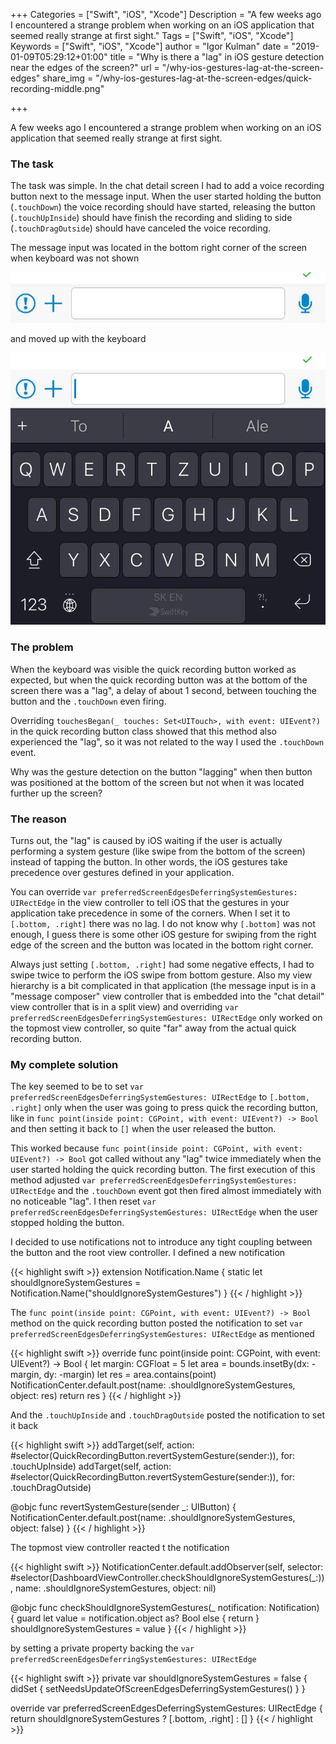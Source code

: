 +++
Categories = ["Swift", "iOS", "Xcode"]
Description = "A few weeks ago I encountered a strange problem when working on an iOS application that seemed really strange at first sight."
Tags = ["Swift", "iOS", "Xcode"]
Keywords = ["Swift", "iOS", "Xcode"]
author = "Igor Kulman"
date = "2019-01-09T05:29:12+01:00"
title = "Why is there a \"lag\" in iOS gesture detection near the edges of the screen?"
url = "/why-ios-gestures-lag-at-the-screen-edges"
share_img = "/why-ios-gestures-lag-at-the-screen-edges/quick-recording-middle.png"

+++

A few weeks ago I encountered a strange problem when working on an iOS application that seemed really strange at first sight.

### The task

The task was simple. In the chat detail screen I had to add a voice recording button next to the message input. When the user started holding the button (`.touchDown`) the voice recording should have started, releasing the button (`.touchUpInside`) should have finish the recording and sliding to side (`.touchDragOutside`) should have canceled the voice recording.

The message input was located in the bottom right corner of the screen when keyboard was not shown

![Button without keyboard](quick-recording-bottom.png)

and moved up with the keyboard

![Button with keyboard](quick-recording-middle.png)

### The problem

When the keyboard was visible the quick recording button worked as expected, but when the quick recording button was at the bottom of the screen there was a "lag", a delay of about 1 second, between touching the button and the `.touchDown` even firing. 

<!--more-->

Overriding `touchesBegan(_ touches: Set<UITouch>, with event: UIEvent?)` in the quick recording button class showed that this method also experienced the "lag", so it was not related to the way I used the `.touchDown` event.

Why was the gesture detection on the button "lagging" when then button was positioned at the bottom of the screen but not when it was located further up the screen?

### The reason

Turns out, the "lag" is caused by iOS waiting if the user is actually performing a system gesture (like swipe from the bottom of the screen) instead of tapping the button. In other words, the iOS gestures take precedence over gestures defined in your application.

You can override `var preferredScreenEdgesDeferringSystemGestures: UIRectEdge` in the view controller to tell iOS that the gestures in your application take precedence in some of the corners. When I set it to `[.bottom, .right]` there was no lag. I do not know why `[.bottom]` was not enough, I guess there is some other iOS gesture for swiping from the right edge of the screen and the button was located in the bottom right corner.

Always just setting `[.bottom, .right]` had some negative effects, I had to swipe twice to perform the iOS swipe from bottom gesture. Also my view hierarchy is a bit complicated in that application (the message input is in a "message composer" view controller that is embedded into the "chat detail" view controller that is in a split view) and overriding `var preferredScreenEdgesDeferringSystemGestures: UIRectEdge`  only worked on the topmost view controller, so quite "far" away from the actual quick recording button.

### My complete solution

The key seemed to be to set `var preferredScreenEdgesDeferringSystemGestures: UIRectEdge` to `[.bottom, .right]` only when the user was going to press quick the recording button, like in `func point(inside point: CGPoint, with event: UIEvent?) -> Bool` and then setting it back to `[]` when the user released the button.

This worked because  `func point(inside point: CGPoint, with event: UIEvent?) -> Bool` got called without any "lag" twice immediately when the user started holding the quick recording button. The first execution of this method adjusted `var preferredScreenEdgesDeferringSystemGestures: UIRectEdge` and the `.touchDown` event got then fired almost immediately with no noticeable "lag". I then reset `var preferredScreenEdgesDeferringSystemGestures: UIRectEdge` when the user stopped holding the button. 

I decided to use notifications not to introduce any tight coupling between the button and the root view controller. I defined a new notification

{{< highlight swift >}}
extension Notification.Name {
    static let shouldIgnoreSystemGestures = Notification.Name("shouldIgnoreSystemGestures")
}
{{< / highlight >}}

The `func point(inside point: CGPoint, with event: UIEvent?) -> Bool`  method on the quick recording button posted the notification to set `var preferredScreenEdgesDeferringSystemGestures: UIRectEdge` as mentioned


{{< highlight swift >}}
override func point(inside point: CGPoint, with event: UIEvent?) -> Bool {
    let margin: CGFloat = 5
    let area = bounds.insetBy(dx: -margin, dy: -margin)
    let res = area.contains(point)
    NotificationCenter.default.post(name: .shouldIgnoreSystemGestures, object: res)
	return res
}
{{< / highlight >}}

And the `.touchUpInside` and `.touchDragOutside` posted the notification to set it back

{{< highlight swift >}}
addTarget(self, action: #selector(QuickRecordingButton.revertSystemGesture(sender:)), for: .touchUpInside)
addTarget(self, action: #selector(QuickRecordingButton.revertSystemGesture(sender:)), for: .touchDragOutside)

@objc func revertSystemGesture(sender _: UIButton) {
	NotificationCenter.default.post(name: .shouldIgnoreSystemGestures, object: false)
}
{{< / highlight >}}

The topmost view controller reacted t the notification

{{< highlight swift >}}
NotificationCenter.default.addObserver(self, selector: #selector(DashboardViewController.checkShouldIgnoreSystemGestures(_:)), name: .shouldIgnoreSystemGestures, object: nil)


@objc func checkShouldIgnoreSystemGestures(_ notification: Notification) {
	guard let value = notification.object as? Bool else {
	    return
	}
	shouldIgnoreSystemGestures = value
}
{{< / highlight >}}

by setting a private property backing the `var preferredScreenEdgesDeferringSystemGestures: UIRectEdge`

{{< highlight swift >}}
private var shouldIgnoreSystemGestures = false {
	didSet {
	    setNeedsUpdateOfScreenEdgesDeferringSystemGestures()
	}
}

override var preferredScreenEdgesDeferringSystemGestures: UIRectEdge {
	return shouldIgnoreSystemGestures ? [.bottom, .right] : []
}
{{< / highlight >}}